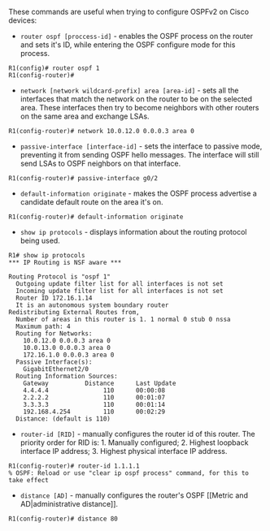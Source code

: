 These commands are useful when trying to configure OSPFv2 on Cisco devices:

- `router ospf [proccess-id]` - enables the OSPF process on the router and sets it's ID, while entering the OSPF configure mode for this process.
```IOS
R1(config)# router ospf 1
R1(config-router)#
```

- `network [network wildcard-prefix] area [area-id]` - sets all the interfaces that match the network on the router to be on the selected area. These interfaces then try to become neighbors with other routers on the same area and exchange LSAs.
```IOS
R1(config-router)# network 10.0.12.0 0.0.0.3 area 0

```

- `passive-interface [interface-id]` - sets the interface to passive mode, preventing it from sending OSPF hello messages. The interface will still send LSAs to OSPF neighbors on that interface.
```IOS
R1(config-router)# passive-interface g0/2
```

- `default-information originate` - makes the OSPF process advertise a candidate default route on the area it's on.
```IOS
R1(config-router)# default-information originate
```

- `show ip protocols` - displays information about the routing protocol being used.
```IOS
R1# show ip protocols
*** IP Routing is NSF aware ***

Routing Protocol is "ospf 1"
  Outgoing update filter list for all interfaces is not set
  Incoming update filter list for all interfaces is not set
  Router ID 172.16.1.14
  It is an autonomous system boundary router
Redistributing External Routes from,
  Number of areas in this router is 1. 1 normal 0 stub 0 nssa
  Maximum path: 4
  Routing for Networks:
    10.0.12.0 0.0.0.3 area 0
    10.0.13.0 0.0.0.3 area 0
    172.16.1.0 0.0.0.3 area 0
  Passive Interface(s):
    GigabitEthernet2/0
  Routing Information Sources:
    Gateway          Distance      Last Update
    4.4.4.4               110      00:00:08
    2.2.2.2               110      00:01:07
    3.3.3.3               110      00:01:14
    192.168.4.254         110      00:02:29
  Distance: (default is 110)
```

- `router-id [RID]` - manually configures the router id of this router. The priority order for RID is: 1. Manually configured; 2. Highest loopback interface IP address; 3. Highest physical interface IP address.
```IOS
R1(config-router)# router-id 1.1.1.1
% OSPF: Reload or use "clear ip ospf process" command, for this to take effect
```

- `distance [AD]` - manually configures the router's OSPF [[Metric and AD|administrative distance]].
```IOS
R1(config-router)# distance 80
```